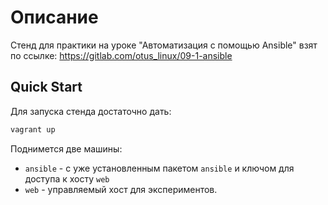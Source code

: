 # Описание

Стенд для практики на уроке "Автоматизация с помощью Ansible" взят  
по ссылке: https://gitlab.com/otus_linux/09-1-ansible

## Quick Start

Для запуска стенда достаточно дать:

```php
vagrant up
```

Поднимется две машины:

* `ansible` - с уже установленным пакетом `ansible` и ключом для доступа к хосту `web`
* `web` - управляемый хост для экспериментов.
